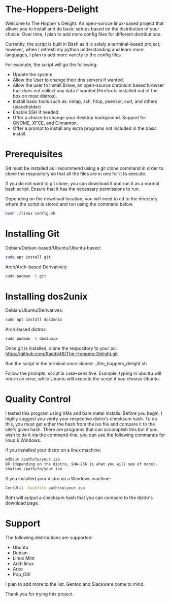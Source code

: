 # The-Hoppers-Delight
Welcome to The Hopper's Delight. An open-soruce linux-based project that allows you to install and do basic setups based on the distribution of your choice. Over time, I plan to add more config files for different distributions. 

Currently, the script is built in Bash as it is solely a terminal-based project; however, when I refresh my python understanding and learn more languages, I plan to add more variety to the config files. 

For example, the script will go the following:

- Update the system
- Allow the User to change their dns servers if wanted. 
- Allow the user to install Brave, an open-source chronium based browser that does not collect any data if wanted (Firefox is installed out of the box on most distros). 
- Install basic tools such as: nmap, ssh, htop, psensor, curl, and others (placeholder) 
- Enable SSH if needed.
- Offer a choice to change your desktop background. Support for GNOME, XFCE, and Cinnamon.  
- Offer a prompt to install any extra programs not included in the basic install. 

# Prerequisites
<a name="Prerequisites"></a>
Git must be installed as I recommend using a git clone command in order to clone the respository so that all the files are in one for it to execute. 

If you do not want to git clone, you can download it and run it as a normal bash script. Ensure that it has the necessary permissions to run. 

Depending on the download location, you will need to cd to the directory where the script is stored and run using the command below. 

```bash 
bash ./linux config.sh 
```

# Installing Git
<a name="installing-git"></a>

Debian/Debian-based/Ubuntu/Ubuntu-based:

```bash
sudo apt install git
```

Arch/Arch-based Derivatives: 
```bash
sudo pacman -S git 
```
# Installing dos2unix
<a name="Installing Dos2unix"></a> 

Debian/Ubuntu/Derivatives: 
```bash
sudo apt install dos2unix 
```
Arch-based distros: 
```bash
sudo pacman -S dos2unix 
```

Once git is installed, clone the respository to your pc: https://github.com/Kaede48/The-Hoppers-Delight.git

Run the script in the terminal once cloned: ./the_hoppers_delight.sh 

Follow the prompts, script is case-sensitive. Example: typing in ubuntu will return an error, while Ubuntu wlll execute the script if you choose Ubuntu. 


# Quality Control
<a name="Quality Control"></a> 
I tested this program using VMs and bare metal installs. 
Before you begin, I highly suggest you verify your respective distro's checksum hash. To do this, you must get either the hash from the iso file and compare it to the site's given hash. There are programs that can accomplish this but if you wish to do it via the command-line, you can use the following commands for linux & Windows. 

if you installed your distro on a linux machine: 
```bash
md5sum /path/to/your.iso 
OR (depending on the distro, SHA-256 is what you will see of more). 
sha1sum /path/to/your.iso
```
If you installed your distro on a Windows machine: 
```bash
CertUtil -hashfile path\to\your.iso
```
Both will output a checksum hash that you can compare to the distro's download page. 

# Support 
<a name="Support"></a>
The following distributions are supported: 
- Ubuntu 
- Debian 
- Linux Mint 
- Arch linux
- Arco 
- Pop_OS!

I plan to add more to the list. Gentoo and Slackware come to mind. 


Thank you for trying this project. 
